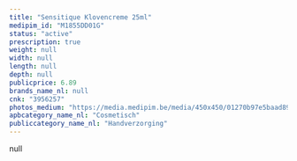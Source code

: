```yaml
---
title: "Sensitique Klovencreme 25ml"
medipim_id: "M1855DD01G"
status: "active"
prescription: true
weight: null
width: null
length: null
depth: null
publicprice: 6.89
brands_name_nl: null
cnk: "3956257"
photos_medium: "https://media.medipim.be/media/450x450/01270b97e5baad89205c29a207f187d0.jpg"
apbcategory_name_nl: "Cosmetisch"
publiccategory_name_nl: "Handverzorging"
---
```

null
